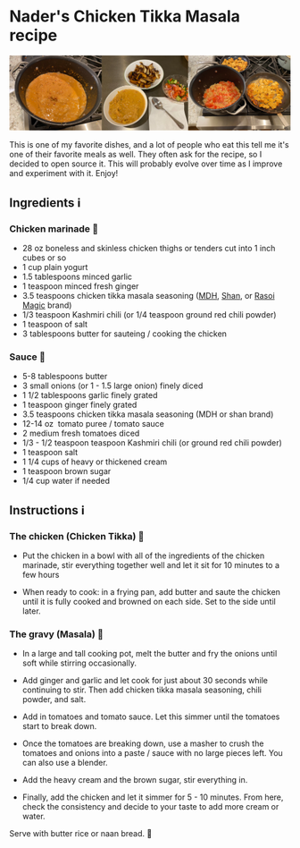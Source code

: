 # Nader's Chicken Tikka Masala recipe

![Pictures of Nader's Chicken Tikka Masala](pictures.jpg)

This is one of my favorite dishes, and a lot of people who eat this tell me it's one of their favorite meals as well. They often ask for the recipe, so I decided to open source it. This will probably evolve over time as I improve and experiment with it. Enjoy!

## Ingredients ℹ️

### Chicken marinade 🐔

- 28 oz boneless and skinless chicken thighs or tenders cut into 1 inch cubes or so
- 1 cup plain yogurt
- 1.5 tablespoons minced garlic
- 1 teaspoon minced fresh ginger
- 3.5 teaspoons chicken tikka masala seasoning ([MDH](https://mdhspices.com/product/mdh-chicken-masala/), [Shan](https://www.shanfoods.com/product/recipe-mixes/curry/chicken-masala/), or [Rasoi Magic](https://www.rasoimagic.com/products) brand) 
- 1/3 teaspoon Kashmiri chili (or 1/4 teaspoon ground red chili powder)
- 1 teaspoon of salt
- 3 tablespoons butter for sauteing / cooking the chicken

### Sauce 🍲

- 5-8 tablespoons butter
- 3 small onions (or 1 - 1.5 large onion) finely diced
- 1 1/2 tablespoons garlic finely grated
- 1 teaspoon ginger finely grated
- 3.5 teaspoons chicken tikka masala seasoning (MDH or shan brand)
- 12-14 oz  tomato puree / tomato sauce
- 2 medium fresh tomatoes diced
- 1/3 - 1/2 teaspoon teaspoon Kashmiri chili (or ground red chili powder)
- 1 teaspoon salt
- 1 1/4 cups of heavy or thickened cream
- 1 teaspoon brown sugar
- 1/4 cup water if needed

## Instructions ℹ️

### The chicken (Chicken Tikka) 🐔

- Put the chicken in a bowl with all of the ingredients of the chicken marinade, stir everything together well and let it sit for 10 minutes to a few hours

- When ready to cook: in a frying pan, add butter and saute the chicken until it is fully cooked and browned on each side. Set to the side until later.

### The gravy (Masala) 🥣

- In a large and tall cooking pot, melt the butter and fry the onions until soft while stirring occasionally.

- Add ginger and garlic and let cook for just about 30 seconds while continuing to stir. Then add chicken tikka masala seasoning, chili powder, and salt.

- Add in tomatoes and tomato sauce. Let this simmer until the tomatoes start to break down.

- Once the tomatoes are breaking down, use a masher to crush the tomatoes and onions into a paste / sauce with no large pieces left. You can also use a blender.

- Add the heavy cream and the brown sugar, stir everything in.

- Finally, add the chicken and let it simmer for 5 - 10 minutes. From here, check the consistency and decide to your taste to add more cream or water.

Serve with butter rice or naan bread. 🚀
